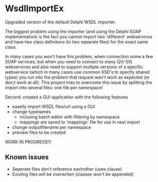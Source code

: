 # WsdlImportEx
Upgraded version of the default Delphi WSDL importer.

The biggest problem using the importer (and using the Delphi SOAP implementation) is the fact you cannot import two 'different' webservices and have two class definitons (in two separate files) for the exact same class.

In many cases you won't have this problem, when connection some a few SOAP services, but when you need to connect to many (20-50) webservices and also need to support multiple versions of a specific webservice (which in many cases use common XSD's to specify shared types) you run into the problem that request won't work as expected (or don;t work at all).
This project tries to overcome this issue by splitting the import into several files: one file per namespace!

Second: created a GUI application with the following features
- easelly import WSDL files/url using a GUI
- change typenames
  - inclusing batch editor with filtering by namespace
  - mappings are saved to 'mappings' file for use in next import
- change outputfilename per namespace
- preview files to be created


WORK IN PROGRESS!!!

## Known issues
- Seperate files don't reference eachother (uses clause)
- Existing files will be overwriten (classes won't be appended)

